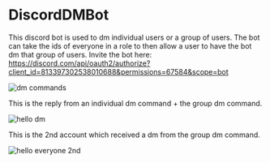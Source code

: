 # DiscordDMBot

This discord bot is used to dm individual users or a group of users. The bot can take the ids of everyone in a role to then allow a user to have the bot dm that group of users. Invite the bot here: https://discord.com/api/oauth2/authorize?client_id=813397302538010688&permissions=67584&scope=bot

![dm commands](https://user-images.githubusercontent.com/38481385/108740665-e9098900-7503-11eb-8cc1-c90961690bea.png)

This is the reply from an individual dm command + the group dm command. 

![hello dm](https://user-images.githubusercontent.com/38481385/108740682-edce3d00-7503-11eb-8217-6d19c2b3eda1.png)

This is the 2nd account which received a dm from the group dm command.

![hello everyone 2nd](https://user-images.githubusercontent.com/38481385/108740693-f0c92d80-7503-11eb-8a65-7eeb4a56725a.png)

